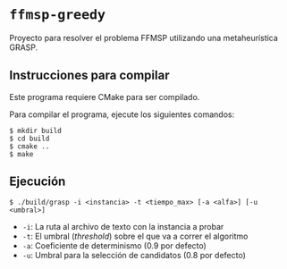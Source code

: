 # `ffmsp-greedy`

Proyecto para resolver el problema FFMSP utilizando una metaheurística GRASP.

## Instrucciones para compilar

Este programa requiere CMake para ser compilado.

Para compilar el programa, ejecute los siguientes comandos:

```console
$ mkdir build
$ cd build
$ cmake ..
$ make
```

## Ejecución

```console
$ ./build/grasp -i <instancia> -t <tiempo_max> [-a <alfa>] [-u <umbral>]
```
- `-i`: La ruta al archivo de texto con la instancia a probar
- `-t`: El umbral (*threshold*) sobre el que va a correr el algoritmo
- `-a`: Coeficiente de determinismo (0.9 por defecto)
- `-u`: Umbral para la selección de candidatos (0.8 por defecto)
